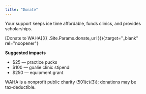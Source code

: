 ```yaml
---
title: "Donate"
---
```


Your support keeps ice time affordable, funds clinics, and provides scholarships.

[Donate to WAHA]({{ .Site.Params.donate_url }}){:target="_blank" rel="noopener"}

**Suggested impacts**  
- $25 — practice pucks  
- $100 — goalie clinic stipend  
- $250 — equipment grant  

WAHA is a nonprofit public charity (501(c)(3)); donations may be tax‑deductible.

